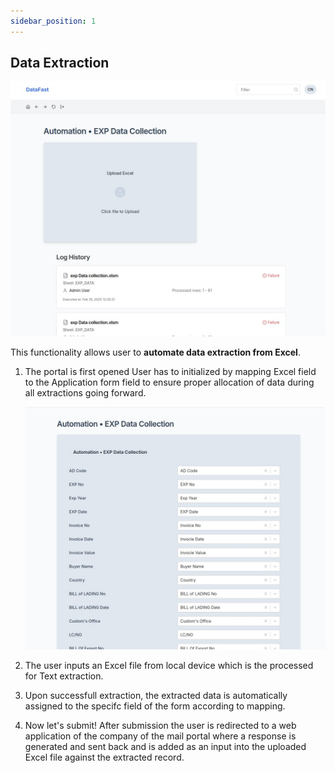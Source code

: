 ```yaml
---
sidebar_position: 1
---
```


## Data Extraction

![Alt text](../../img/WhatsApp%20Image%202025-03-04%20at%2010.04.38%20AM%20(2).jpeg)

This  functionality allows user to **automate data extraction from Excel**. 

1. The portal is first opened User has to initialized by mapping Excel field 
    to the Application form field to ensure proper allocation of data during 
    all extractions going forward.

    ![Alt text](../../img/WhatsApp%20Image%202025-03-04%20at%2010.04.38%20AM%20(3).jpeg)

2. The user inputs an Excel file from local device which is the processed for
    Text extraction.

3. Upon successfull extraction, the extracted data is automatically assigned to
    the specifc field of the form according to mapping.

4. Now let's submit! After submission the user is redirected to a web application
    of the company of the mail portal where a response is generated and sent back
    and is added as an input into the uploaded Excel file against the extracted 
    record.     